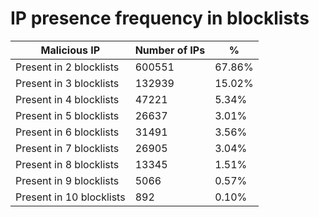 # IP presence frequency in blocklists
| Malicious IP | Number of IPs | % |
|----|----|----|
| Present in 2 blocklists | 600551 | 67.86% |
| Present in 3 blocklists | 132939 | 15.02% |
| Present in 4 blocklists | 47221 | 5.34% |
| Present in 5 blocklists | 26637 | 3.01% |
| Present in 6 blocklists | 31491 | 3.56% |
| Present in 7 blocklists | 26905 | 3.04% |
| Present in 8 blocklists | 13345 | 1.51% |
| Present in 9 blocklists | 5066 | 0.57% |
| Present in 10 blocklists | 892 | 0.10% |
